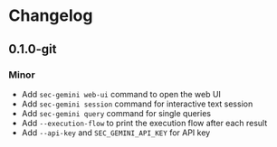 # Changelog

## 0.1.0-git

### Minor

- Add `sec-gemini web-ui` command to open the web UI
- Add `sec-gemini session` command for interactive text session
- Add `sec-gemini query` command for single queries
- Add `--execution-flow` to print the execution flow after each result
- Add `--api-key` and `SEC_GEMINI_API_KEY` for API key
